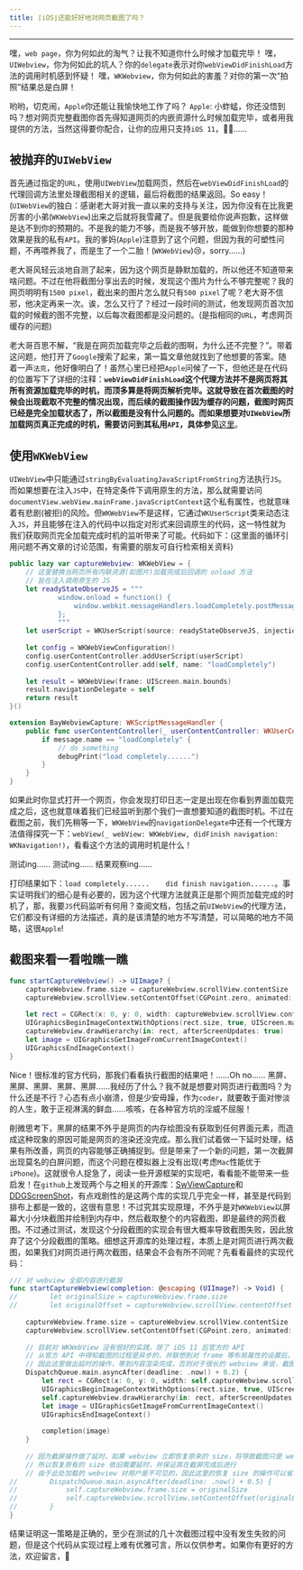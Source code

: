 ```yaml
---
title: ⌈iOS⌋还能好好地对网页截图了吗？
---
```


---
嘿，`web page`，你为何如此的淘气？让我不知道你什么时候才加载完毕！
嘿，`UIWebview`，你为何如此的坑人？你的`delegate`表示对你`webViewDidFinishLoad`方法的调用时机感到怀疑！
嘿，`WKWebview`，你为何如此的害羞？对你的第一次“拍照”结果总是白屏！

哟哟，切克闹，`Apple`你还能让我愉快地工作了吗？
`Apple`: 小蚱蜢，你还没悟到吗？想对网页完整截图你首先得知道网页的内嵌资源什么时候加载完毕，或者用我提供的方法，当然这得要你配合，让你的应用只支持`iOS 11`，🤷‍♂️......
<!-- more -->

## 被抛弃的`UIWebView`
首先通过指定的`URL`，使用`UIWebView`加载网页，然后在`webViewDidFinishLoad`的代理回调方法里处理截图相关的逻辑，最后将截图的结果返回。So easy！(`UIWebView`的独白：感谢老大哥对我一直以来的支持与关注，因为你没有在比我更厉害的小弟(`WKWebView`)出来之后就将我雪藏了。但是我要给你说声抱歉，这样做是达不到你的预期的。不是我的能力不够，而是我不够开放，能做到你想要的那种效果是我的私有`API`。我的爹妈(`Apple`)注意到了这个问题，但因为我的可塑性问题，不再喂养我了，而是生了一个二胎！(`WKWebView`)😢，sorry......)

老大哥风轻云淡地自测了起来，因为这个网页是静默加载的，所以他还不知道带来啥问题。不过在他将截图分享出去的时候，发现这个图片为什么不够完整呢？我的网页明明有`1500 pixel`，截出来的图片怎么就只有`500 pixel`了呢？老大哥不信邪，他决定再来一次。诶，怎么又行了？经过一段时间的测试，他发现网页首次加载的时候截的图不完整，以后每次截图都是没问题的。(是指相同的`URL`，考虑网页缓存的问题)

老大哥百思不解，“我是在网页加载完毕之后截的图啊，为什么还不完整？”。带着这问题，他打开了`Google`搜索了起来，第一篇文章他就找到了他想要的答案。随着一声`法克`，他好像明白了！虽然心里已经把`Apple`问候了一下，但他还是在代码的位置写下了详细的注释：**`webViewDidFinishLoad`这个代理方法并不是网页将其所有资源加载完毕的时机，而顶多算是将网页解析完毕。这就导致在首次截图的时候会出现截取不完整的情况出现，而后续的截图操作因为缓存的问题，截图时网页已经是完全加载状态了，所以截图是没有什么问题的。而如果想要对`UIWebView`所加载网页真正完成的时机，需要访问到其私用`API`，具体参见**[这里](http://xuyafei.cn/post/public/webview-finishload)。

## 使用`WKWebView`
`UIWebView`中只能通过`stringByEvaluatingJavaScriptFromString`方法执行`JS`。而如果想要在注入`JS`中，在特定条件下调用原生的方法，那么就需要访问`documentView.webView.mainFrame.javaScriptContext`这个私有属性，也就意味着有悲剧(被拒)的风险。但`WKWebView`不是这样，它通过`WKUserScript`类来动态注入`JS`，并且能够在注入的代码中以指定对形式来回调原生的代码，这一特性就为我们获取网页完全加载完成时机的监听带来了可能。代码如下：(这里面的循环引用问题不再文章的讨论范围，有需要的朋友可自行检索相关资料)
```Swift
public lazy var captureWebview: WKWebView = {
    // 这里替换当网页所有内联资源(如图片)加载完成后回调的 onload 方法
    // 旨在注入调用原生的 JS
    let readyStateObserveJS = """
            window.onload = function() {
                window.webkit.messageHandlers.loadCompletely.postMessage(null)
            };
            """
    let userScript = WKUserScript(source: readyStateObserveJS, injectionTime: .atDocumentStart, forMainFrameOnly: true)
        
    let config = WKWebViewConfiguration()
    config.userContentController.addUserScript(userScript)
    config.userContentController.add(self, name: "loadCompletely")
        
    let result = WKWebView(frame: UIScreen.main.bounds)
    result.navigationDelegate = self
    return result
}()

extension BayWebviewCapture: WKScriptMessageHandler {
    public func userContentController(_ userContentController: WKUserContentController, didReceive message: WKScriptMessage) {
        if message.name == "loadCompletely" {
            // do something
            debugPrint("load completely......")
        }
    }
}
```
如果此时你显式打开一个网页，你会发现打印日志一定是出现在你看到界面加载完成之后，这也就意味着我们已经监听到那个我们一直想要知道的截图时机。不过在截图之前，我们先稍等一下，`WKWebView`的`navigationDelegate`中还有一个代理方法值得探究一下：`webView(_ webView: WKWebView, didFinish navigation: WKNavigation!)`，看看这个方法的调用时机是什么！

测试ing......
测试ing......
结果观察ing......

打印结果如下：`load completely......    did finish navigation......`。事实证明我们的细心是有必要的，因为这个代理方法就真正是那个网页加载完成的时机了，那，我要`JS`代码监听有何用？查阅文档，包括之前`UIWebView`的代理方法，它们都没有详细的方法描述，真的是该清楚的地方不写清楚，可以简略的地方不简略，这很`Apple`!

## 截图来看一看啦瞧一瞧
```Swift
func startCaptureWebview() -> UIImage? {
    captureWebview.frame.size = captureWebview.scrollView.contentSize
    captureWebview.scrollView.setContentOffset(CGPoint.zero, animated: false)  
        
    let rect = CGRect(x: 0, y: 0, width: captureWebview.scrollView.contentSize.width, height: captureWebview.scrollView.contentSize.height)
    UIGraphicsBeginImageContextWithOptions(rect.size, true, UIScreen.main.scale)
    captureWebview.drawHierarchy(in: rect, afterScreenUpdates: true)
    let image = UIGraphicsGetImageFromCurrentImageContext()
    UIGraphicsEndImageContext()
}
```
Nice！很标准的官方代码，那我们看看执行截图的结果吧！......Oh no...... 黑屏、黑屏、黑屏、黑屏、黑屏......我经历了什么？我不就是想要对网页进行截图吗？为什么还是不行？心态有点小崩溃，但是少安毋躁，作为`coder`，就要敢于面对惨淡的人生，敢于正视淋漓的鲜血......咳咳，在各种官方坑的淫威不屈服！

削微思考下，黑屏的结果不外乎是网页的内存绘图没有获取到任何界面元素，而造成这种现象的原因可能是网页的渲染还没完成。那么我们试着做一下延时处理，结果有所改善，网页的内容能够正确捕捉到。但是带来了一个新的问题，第一次截屏出现莫名的白屏问题，而这个问题在模拟器上没有出现(考虑`Mac`性能优于`iPhone`)。这就很令人捉急了，阅读一些开源框架的实现吧，看看能不能带来一些启发！在`github`上发现两个与之相关的开源库：[SwViewCapture](https://github.com/startry/SwViewCapture)和[DDGScreenShot](https://github.com/dudongge/DDGScreenShot)，有点戏剧性的是这两个库的实现几乎完全一样，甚至是代码到排布上都是一致的，这很有意思！不过究其实现原理，不外乎是对`WKWebView`以屏幕大小分块截图并绘制到内存中，然后截取整个的内容截图，即是最终的网页截图。不过通过测试，发现这个分段截图的实现会有很大概率导致截图失败，因此放弃了这个分段截图的策略。细想这开源库的处理过程，本质上是对网页进行两次截图，如果我们对网页进行两次截图，结果会不会有所不同呢？先看看最终的实现代码：
```Swift
/// 对 webview 全部内容进行截屏
func startCaptureWebview(completion: @escaping (UIImage?) -> Void) {
//        let originalSize = captureWebview.frame.size
//        let originalOffset = captureWebview.scrollView.contentOffset
    
    captureWebview.frame.size = captureWebview.scrollView.contentSize
    captureWebview.scrollView.setContentOffset(CGPoint.zero, animated: false)
    
    // 目前对 WKWebView 没有很好的实践，除了 iOS 11 后官方的 API
    // 从官方 API 中得知截图的过程是异步的，并联想到对 frame 等布局属性的设置后，界面会在下一个渲染时机刷新
    // 因此这里做出延时的操作，等到内容渲染完成，否则对于很长的 webview 来说，截图的中间一段会出现白屏
    DispatchQueue.main.asyncAfter(deadline: .now() + 0.2) {
        let rect = CGRect(x: 0, y: 0, width: self.captureWebview.scrollView.contentSize.width, height: self.captureWebview.scrollView.contentSize.height)
        UIGraphicsBeginImageContextWithOptions(rect.size, true, UIScreen.main.scale)
        self.captureWebview.drawHierarchy(in: rect, afterScreenUpdates: true)
        let image = UIGraphicsGetImageFromCurrentImageContext()
        UIGraphicsEndImageContext()
        
        completion(image)
    }
    
    // 因为截屏操作做了延时，如果 webview 立即恢复原来的 size，将导致截图只是 webview 的第一屏
    // 所以恢复原有的 size 依旧需要延时，并保证其在截屏完成后进行
    // 由于此处加载的 webview 对用户是不可见的，因此这里的恢复 size 的操作可以省略
//        DispatchQueue.main.asyncAfter(deadline: .now() + 0.5) {
//            self.captureWebview.frame.size = originalSize
//            self.captureWebview.scrollView.setContentOffset(originalOffset, animated: false)
//        }
}
```
结果证明这一策略是正确的，至少在测试的几十次截图过程中没有发生失败的问题，但是这个代码从实现过程上难有优雅可言，所以仅供参考。如果你有更好的方法，欢迎留言，👏